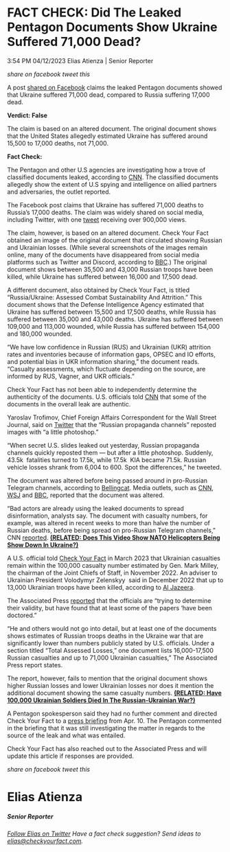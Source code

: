 FACT CHECK: Did The Leaked Pentagon Documents Show Ukraine Suffered 71,000 Dead?
================================================================================

3:54 PM 04/12/2023 Elias Atienza | Senior Reporter

_share on facebook_ _tweet this_

 

A post [shared on Facebook](https://www.facebook.com/sunie.kendall/posts/pfbid02gFwgowhn1suNTXc9m28Umpq4Rfn8SKin2oyuM5ruS3G9isszZdETHz4eb9qZZE4rl) claims the leaked Pentagon documents showed that Ukraine suffered 71,000 dead, compared to Russia suffering 17,000 dead.  

**Verdict: False**

 

The claim is based on an altered document. The original document shows that the United States allegedly estimated Ukraine has suffered around 15,500 to 17,000 deaths, not 71,000.

**Fact Check:**

The Pentagon and other U.S agencies are investigating how a trove of classified documents leaked, according to [CNN](https://www.cnn.com/2023/04/10/politics/classified-documents-leak-explainer/index.html). The classified documents allegedly show the extent of U.S spying and intelligence on allied partners and adversaries, the outlet reported.

 

The Facebook post claims that Ukraine has suffered 71,000 deaths to Russia’s 17,000 deaths. The claim was widely shared on social media, including Twitter, with one [tweet](https://twitter.com/DC_Draino/status/1645455093804720132) receiving over 900,000 views.

The claim, however, is based on an altered document. Check Your Fact obtained an image of the original document that circulated showing Russian and Ukrainian losses. (While several screenshots of the images remain online, many of the documents have disappeared from social media platforms such as Twitter and Discord, according to [BBC](https://www.bbc.com/news/65240603).) The original document shows between 35,500 and 43,000 Russian troops have been killed, while Ukraine has suffered between 16,000 and 17,500 dead.

A different document, also obtained by Check Your Fact, is titled “Russia/Ukraine: Assessed Combat Sustainability And Attrition.” This document shows that the Defense Intelligence Agency estimated that Ukraine has suffered between 15,500 and 17,500 deaths, while Russia has suffered between 35,000 and 43,000 deaths. Ukraine has suffered between 109,000 and 113,000 wounded, while Russia has suffered between 154,000 and 180,000 wounded.

 

“We have low confidence in Russian (RUS) and Ukrainian (UKR) attrition rates and inventories because of information gaps, OPSEC and IO efforts, and potential bias in UKR information sharing,” the document reads. “Casualty assessments, which fluctuate depending on the source, are informed by RUS, Vagner, and UKR officials.”

Check Your Fact has not been able to independently determine the authenticity of the documents. U.S. officials told [CNN](https://www.cnn.com/2023/04/10/politics/classified-documents-leak-explainer/index.html) that some of the documents in the overall leak are authentic.

Yaroslav Trofimov, Chief Foreign Affairs Correspondent for the Wall Street Journal, said on [Twitter](https://twitter.com/yarotrof/status/1644226867623280641) that the “Russian propaganda channels” reposted images with “a little photoshop.”

“When secret U.S. slides leaked out yesterday, Russian propaganda channels quickly reposted them — but after a little photoshop. Suddenly, 43.5k  fatalities turned to 17.5k, while 17.5k  KIA became 71.5k. Russian vehicle losses shrank from 6,004 to 600. Spot the differences,” he tweeted. 

The document was altered before being passed around in pro-Russian Telegram channels, according to [Bellingcat](https://www.bellingcat.com/news/2023/04/09/from-discord-to-4chan-the-improbable-journey-of-a-us-defence-leak/). Media outlets, such as [CNN](https://www.cnn.com/2023/04/09/politics/pentagon-leaked-documents-us-spying-allies-foes/index.html), [WSJ](https://www.wsj.com/articles/new-details-on-intelligence-leak-show-it-circulated-for-weeks-before-raising-alarm-7730a395?st=w5hoxkv8t6ff18b&reflink=share_mobilewebshare) and [BBC](https://www.bbc.com/news/world-europe-65225985), reported that the document was altered.

“Bad actors are already using the leaked documents to spread disinformation, analysts say. The document with casualty numbers, for example, was altered in recent weeks to more than halve the number of Russian deaths, before being spread on pro-Russian Telegram channels,” CNN [reported](https://www.cnn.com/2023/04/09/politics/pentagon-leaked-documents-us-spying-allies-foes/index.html). **[(RELATED: Does This Video Show NATO Helicopters Being Show Down In Ukraine?)](https://checkyourfact.com/2023/03/13/fact-check-video-nato-helicopters-ukraine/)**

A U.S. official told [Check Your Fact](https://checkyourfact.com/2023/03/24/fact-check-ukrainian-soldiers-russian-war/) in March 2023 that Ukrainian casualties remain within the 100,000 casualty number estimated by Gen. Mark Milley, the chairman of the Joint Chiefs of Staff, in November 2022. An adviser to Ukrainian President Volodymyr Zelenskyy  said in December 2022 that up to 13,000 Ukrainian troops have been killed, according to [Al Jazeera](https://www.aljazeera.com/news/2022/12/2/as-many-as-13000-ukrainian-soldiers-killed-in-war-official).

The Associated Press [reported](https://apnews.com/article/leaked-documents-classified-russia-ukraine-e351c6613e69bf8d714b03e367543da8) that the officials are “trying to determine their validity, but have found that at least some of the papers ‘have been doctored.”

“He and others would not go into detail, but at least one of the documents shows estimates of Russian troops deaths in the Ukraine war that are significantly lower than numbers publicly stated by U.S. officials. Under a section titled “Total Assessed Losses,” one document lists 16,000-17,500 Russian casualties and up to 71,000 Ukrainian casualties,” The Associated Press report states.

The report, however, fails to mention that the original document shows higher Russian losses and lower Ukrainian losses nor does it mention the additional document showing the same casualty numbers. **[(RELATED: Have 100,000 Ukrainian Soldiers Died In The Russian-Ukrainian War?)](https://checkyourfact.com/2023/03/24/fact-check-ukrainian-soldiers-russian-war/)**

A Pentagon spokesperson said they had no further comment and directed Check Your Fact to a [press briefing](https://www.defense.gov/News/Transcripts/Transcript/Article/3357556/mr-chris-meagher-assistant-to-the-secretary-of-defense-for-public-affairs-holds/) from Apr. 10. The Pentagon commented in the briefing that it was still investigating the matter in regards to the source of the leak and what was entailed.

Check Your Fact has also reached out to the Associated Press and will update this article if responses are provided.

_share on facebook_ _tweet this_

Elias Atienza
=============

##### Senior Reporter

_[Follow Elias on Twitter](https://twitter.com/AtienzaElias)_ _Have a fact check suggestion? Send ideas to [elias@checkyourfact.com](elias@checkyourfact.com)._